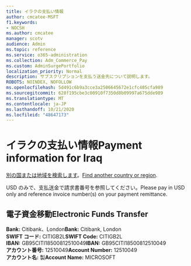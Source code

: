 ```yaml
---
title: イラクの支払い情報
author: cmcatee-MSFT
f1.keywords:
- NOCSH
ms.author: cmcatee
manager: scotv
audience: Admin
ms.topic: reference
ms.service: o365-administration
ms.collection: Adm_Commerce_Pay
ms.custom: AdminSurgePortfolio
localization_priority: Normal
description: サブスクリプションを支払う送金先について説明します。
ROBOTS: NOINDEX, NOFOLLOW
ms.openlocfilehash: 5d491c6b9a3cce3a2506645672e1cfc405cfa989
ms.sourcegitcommit: 628f195cbe3c00910f7350d8b09997a675dde989
ms.translationtype: MT
ms.contentlocale: ja-JP
ms.lasthandoff: 10/21/2020
ms.locfileid: "48647173"
---
```

# <a name="payment-information-for-iraq"></a><span data-ttu-id="f55c6-103">イラクの支払い情報</span><span class="sxs-lookup"><span data-stu-id="f55c6-103">Payment information for Iraq</span></span>

<span data-ttu-id="f55c6-104">[別の国または地域を検索します](../billing-and-payments/pay-for-your-subscription.md)。</span><span class="sxs-lookup"><span data-stu-id="f55c6-104">[Find another country or region](../billing-and-payments/pay-for-your-subscription.md).</span></span>

<span data-ttu-id="f55c6-105">USD のみで、支払送金で請求書番号を参照してください。</span><span class="sxs-lookup"><span data-stu-id="f55c6-105">Please pay in USD only and reference invoice number(s) on your payment remittance.</span></span>

## <a name="electronic-funds-transfer"></a><span data-ttu-id="f55c6-106">電子資金移動</span><span class="sxs-lookup"><span data-stu-id="f55c6-106">Electronic Funds Transfer</span></span>

<span data-ttu-id="f55c6-107">**Bank:** Citibank、London</span><span class="sxs-lookup"><span data-stu-id="f55c6-107">**Bank:** Citibank, London</span></span>  
<span data-ttu-id="f55c6-108">**SWIFT コード:** CITIGB2L</span><span class="sxs-lookup"><span data-stu-id="f55c6-108">**SWIFT Code:** CITIGB2L</span></span>  
<span data-ttu-id="f55c6-109">**IBAN:** GB95CITI18500812510049</span><span class="sxs-lookup"><span data-stu-id="f55c6-109">**IBAN:** GB95CITI18500812510049</span></span>  
<span data-ttu-id="f55c6-110">**アカウント番号:** 12510049</span><span class="sxs-lookup"><span data-stu-id="f55c6-110">**Account Number:** 12510049</span></span>  
<span data-ttu-id="f55c6-111">**アカウント名:** 製</span><span class="sxs-lookup"><span data-stu-id="f55c6-111">**Account Name:** MICROSOFT</span></span>  